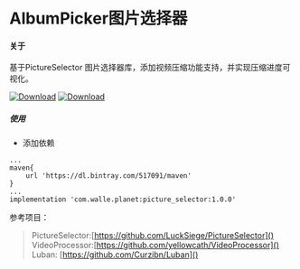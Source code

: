 # AlbumPicker图片选择器

#### 关于
 基于PictureSelector 图片选择器库，添加视频压缩功能支持，并实现压缩进度可视化。

[ ![Download](https://travis-ci.com/hpuhsp/AlbumPicker.svg?branch=master)](https://github.com/hpuhsp/AlbumPicker)
[ ![Download](https://api.bintray.com/packages/517091/maven/album-picker/images/download.svg) ](https://bintray.com/517091/maven/album-picker/_latestVersion)
##### 使用
* 添加依赖
```
...
maven{
    url 'https://dl.bintray.com/517091/maven'
}
...
implementation 'com.walle.planet:picture_selector:1.0.0'
```

参考项目：
> PictureSelector:[https://github.com/LuckSiege/PictureSelector]()
> VideoProcessor:[https://github.com/yellowcath/VideoProcessor]()
> Luban: [https://github.com/Curzibn/Luban]()